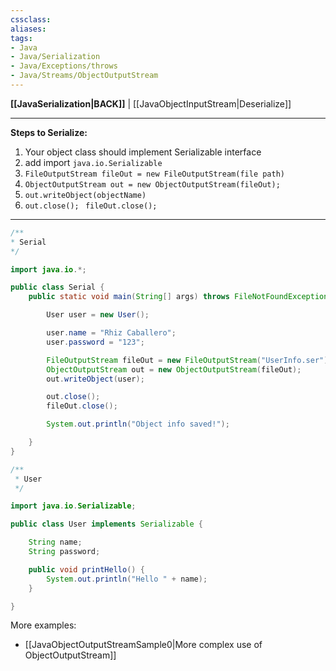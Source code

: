 ```yaml
---
cssclass:
aliases:
tags:
- Java
- Java/Serialization
- Java/Exceptions/throws
- Java/Streams/ObjectOutputStream
---
```

**[[JavaSerialization|BACK]]** | [[JavaObjectInputStream|Deserialize]]

---
**Steps to Serialize:**
1. Your object class should implement Serializable interface
2. add import `java.io.Serializable`
3. `FileOutputStream fileOut = new FileOutputStream(file path)`
4. `ObjectOutputStream out = new ObjectOutputStream(fileOut);`
5. `out.writeObject(objectName)`
6. `out.close();` $\,$ `fileOut.close();`

---
```java
/**
* Serial
*/

import java.io.*;

public class Serial {
    public static void main(String[] args) throws FileNotFoundException, IOException {

        User user = new User();

        user.name = "Rhiz Caballero";
        user.password = "123";

        FileOutputStream fileOut = new FileOutputStream("UserInfo.ser");
        ObjectOutputStream out = new ObjectOutputStream(fileOut);
        out.writeObject(user);

        out.close();
        fileOut.close();

        System.out.println("Object info saved!");

    }
}
```
```java
/**
 * User
 */

import java.io.Serializable;

public class User implements Serializable {

    String name;
    String password;

    public void printHello() {
        System.out.println("Hello " + name);
    }

}
```

More examples:
- [[JavaObjectOutputStreamSample0|More complex use of ObjectOutputStream]]